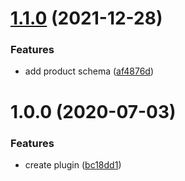 # [1.1.0](https://github.com/quasibit/eleventy-plugin-schema/compare/v1.0.0...v1.1.0) (2021-12-28)


### Features

* add product schema ([af4876d](https://github.com/quasibit/eleventy-plugin-schema/commit/af4876d3bd39d2891e09b5d12682fe882d143292))

# 1.0.0 (2020-07-03)


### Features

* create plugin ([bc18dd1](https://github.com/quasibit/eleventy-plugin-schema/commit/bc18dd188576b9f601a069b4d11b082257d45de8))
